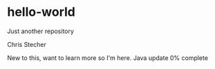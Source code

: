 # hello-world
Just another repository

Chris Stecher

New to this, want to learn more so I'm here. Java update 0% complete
